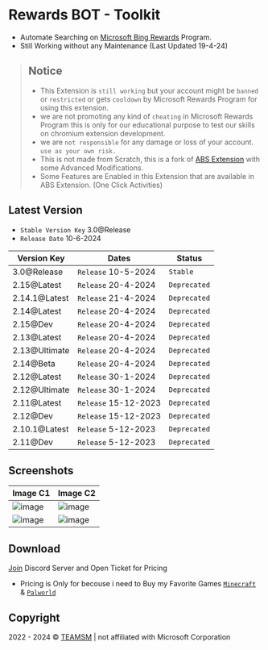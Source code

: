 # Rewards BOT - Toolkit

+ Automate Searching on [Microsoft Bing Rewards](https://rewards.bing.com) Program.
+ Still Working without any Maintenance (Last Updated 19-4-24)

> ## Notice
>
> + This Extension is `still working` but your account might be `banned` or `restricted` or gets `cooldown` by Microsoft Rewards Program for using this extension.
> + we are not promoting any kind of `cheating` in Microsoft Rewards Program this is only for our educational purpose to test our skills on chromium extension development.
> + we are `not responsible` for any damage or loss of your account. `use as your own risk.`
> + This is not made from Scratch, this is a fork of [ABS Extension](https://github.com/henleygarcia?tab=repositories) with some Advanced Modifications.
> + Some Features are Enabled in this Extension that are available in ABS Extension. (One Click Activities)

## Latest Version
+ `Stable Version Key` 3.0@Release
+ `Release Date` 10-6-2024

| Version Key  | Dates | Status
| ----------- | ----------- | ----------- |
| 3.0@Release | `Release` 10-5-2024 | `Stable` |
| 2.15@Latest | `Release` 20-4-2024 | `Deprecated` |
| 2.14.1@Latest | `Release` 21-4-2024 | `Deprecated` | 
| 2.14@Latest | `Release` 20-4-2024 | `Deprecated` | 
| 2.15@Dev | `Release` 20-4-2024 | `Deprecated` | 
| 2.13@Latest | `Release` 20-4-2024 | `Deprecated` | 
| 2.13@Ultimate | `Release` 20-4-2024 | `Deprecated` | 
| 2.14@Beta | `Release` 20-4-2024 | `Deprecated` | 
| 2.12@Latest | `Release` 30-1-2024 | `Deprecated` | 
| 2.12@Ultimate | `Release` 30-1-2024 | `Deprecated` | 
| 2.11@Latest | `Release` 15-12-2023 | `Deprecated` | 
| 2.12@Dev | `Release` 15-12-2023 | `Deprecated` |
| 2.10.1@Latest | `Release` 5-12-2023 | `Deprecated` | 
| 2.11@Dev | `Release` 5-12-2023 | `Deprecated` |

## Screenshots
| Image C1 | Image C2 |
| ----------- | ----------- |
| ![image](https://github.com/MeetBhingradiya/Rewards-BOT-Toolkit/assets/102130001/a504dcfc-12a3-4953-91d4-e4390bb4d0e4) | ![image](https://github.com/MeetBhingradiya/Rewards-BOT-Toolkit/assets/102130001/afadd7fc-bf43-42a1-9e7b-c9091eebb6db) |
| ![image](https://github.com/MeetBhingradiya/Rewards-BOT-Toolkit/assets/102130001/db25b1ce-8973-4bf6-a274-b41466e6e175) | ![image](https://github.com/MeetBhingradiya/Rewards-BOT-Toolkit/assets/102130001/d64b39d2-ffd7-475f-abed-b85a9b416c1a) |

## Download
[Join](https://discord.gg/8psdck8c2X) Discord Server and Open Ticket for Pricing
+ Pricing is Only for becouse i need to Buy my Favorite Games [`Minecraft`](https://www.xbox.com/en-IN/games/store/minecraft-java-bedrock-edition-for-pc/9nxp44l49shj?ocid=storeforweb) & [`Palworld`](https://www.xbox.com/en-IN/games/store/palworld-game-preview/9nkv34xdw014?ocid=storeforweb)

## Copyright
2022 - 2024 © [TEAMSM](https://teamsm.vercel.app/Apps/NewTab) | not affiliated with Microsoft Corporation
